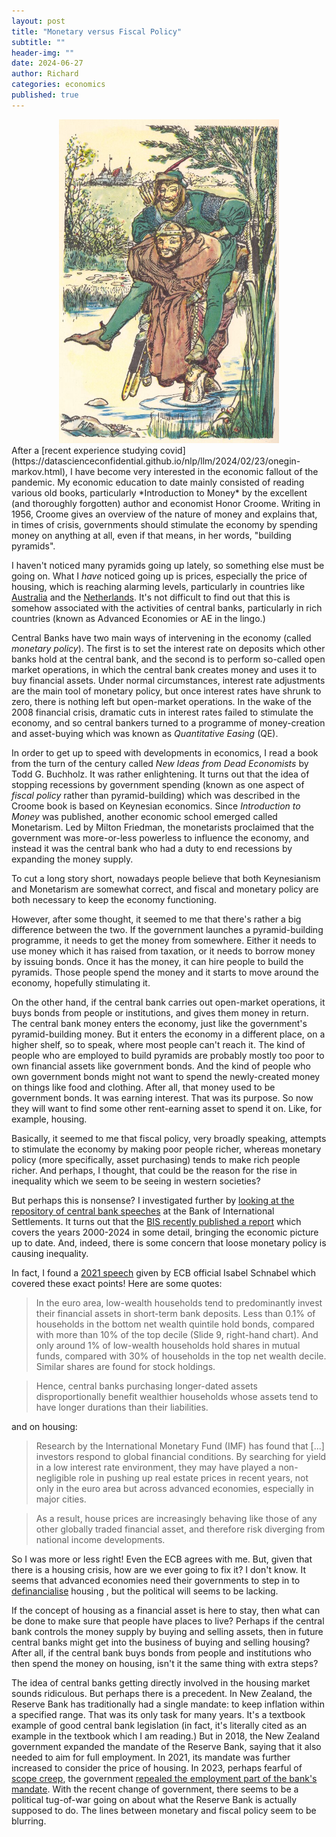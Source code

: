 ```yaml
---
layout: post
title: "Monetary versus Fiscal Policy"
subtitle: ""
header-img: ""
date: 2024-06-27
author: Richard
categories: economics
published: true
---
```

<div style="width:70%; margin:0 auto;">
 <img src="/blog/images/2024/robinhoodandfriartuck.jpg" />
</div>
After a [recent experience studying covid](https://datascienceconfidential.github.io/nlp/llm/2024/02/23/onegin-markov.html), I have become very interested in the economic fallout of the pandemic. My economic education to date mainly consisted of reading various old books, particularly *Introduction to Money* by the excellent (and thoroughly forgotten) author and economist Honor Croome. Writing in 1956, Croome gives an overview of the nature of money and explains that, in times of crisis, governments should stimulate the economy by spending money on anything at all, even if that means, in her words, "building pyramids".

I haven't noticed many pyramids going up lately, so something else must be going on. What I *have* noticed going up is prices, especially the price of housing, which is reaching alarming levels, particularly in countries like [Australia](https://www.bbc.com/news/world-australia-67723760) and the [Netherlands](https://www.theguardian.com/news/article/2024/may/06/netherlands-amsterdam-next-level-housing-crisis). It's not difficult to find out that this is somehow associated with the activities of central banks, particularly in rich countries (known as Advanced Economies or AE in the lingo.)

Central Banks have two main ways of intervening in the economy (called *monetary policy*). The first is to set the interest rate on deposits which other banks hold at the central bank, and the second is to perform so-called open market operations, in which the central bank creates money and uses it to buy financial assets. Under normal circumstances, interest rate adjustments are the main tool of monetary policy, but once interest rates have shrunk to zero, there is nothing left but open-market operations. In the wake of the 2008 financial crisis, dramatic cuts in interest rates failed to stimulate the economy, and so central bankers turned to a programme of money-creation and asset-buying which was known as *Quantitative Easing* (QE).

In order to get up to speed with developments in economics, I read a book from the turn of the century called *New Ideas from Dead Economists* by Todd G. Buchholz. It was rather enlightening. It turns out that the idea of stopping recessions by government spending (known as one aspect of *fiscal policy* rather than pyramid-building) which was described in the Croome book is based on Keynesian economics. Since *Introduction to Money* was published, another economic school emerged called Monetarism. Led by Milton Friedman, the monetarists proclaimed that the government was more-or-less powerless to influence the economy, and instead it was the central bank who had a duty to end recessions by expanding the money supply.

To cut a long story short, nowadays people believe that both Keynesianism and Monetarism are somewhat correct, and fiscal and monetary policy are both necessary to keep the economy functioning.

However, after some thought, it seemed to me that there's rather a big difference between the two. If the government launches a pyramid-building programme, it needs to get the money from somewhere. Either it needs to use money which it has raised from taxation, or it needs to borrow money by issuing bonds. Once it has the money, it can hire people to build the pyramids. Those people spend the money and it starts to move around the economy, hopefully stimulating it.

On the other hand, if the central bank carries out open-market operations, it buys bonds from people or institutions, and gives them money in return. The central bank money enters the economy, just like the government's pyramid-building money. But it enters the economy in a different place, on a higher shelf, so to speak, where most people can't reach it. The kind of people who are employed to build pyramids are probably mostly too poor to own financial assets like government bonds. And the kind of people who own government bonds might not want to spend the newly-created money on things like food and clothing. After all, that money used to be government bonds. It was earning interest. That was its purpose. So now they will want to find some other rent-earning asset to spend it on. Like, for example, housing.

Basically, it seemed to me that fiscal policy, very broadly speaking, attempts to stimulate the economy by making poor people richer, whereas monetary policy (more specifically, asset purchasing) tends to make rich people richer. And perhaps, I thought, that could be the reason for the rise in inequality which we seem to be seeing in western societies?

But perhaps this is nonsense? I investigated further by [looking at the repository of central bank speeches](https://datascienceconfidential.github.io/python/nlp/2024/05/14/things-central-bankers-say.html) at the Bank of International Settlements. It turns out that the [BIS recently published a report](https://www.bis.org/publ/arpdf/ar2024e2.htm#fn_45) which covers the years 2000-2024 in some detail, bringing the economic picture up to date. And, indeed, there is some concern that loose monetary policy is causing inequality.

In fact, I found a [2021 speech](https://www.bis.org/review/r211123f.pdf) given by ECB official Isabel Schnabel which covered these exact points! Here are some quotes:

> In the euro area, low-wealth households tend to predominantly invest their financial assets in short-term bank deposits. Less than 0.1% of households in the bottom net wealth quintile hold bonds, compared with more than 10% of the top decile (Slide 9, right-hand chart). And only around 1% of low-wealth households hold shares in mutual funds, compared with 30% of households in the top net wealth decile. Similar shares are found for stock holdings.

> Hence, central banks purchasing longer-dated assets disproportionally benefit wealthier households whose assets tend to have longer durations than their liabilities.

and on housing:

> Research by the International Monetary Fund (IMF) has found that [...] investors respond to global financial conditions. By searching for yield in a low interest rate environment, they may have played a non-negligible role in pushing up real estate prices in recent years, not only in the euro area but across advanced economies, especially in major cities.

> As a result, house prices are increasingly behaving like those of any other globally traded financial asset, and therefore risk diverging from national income developments. 

So I was more or less right! Even the ECB agrees with me. But, given that there is a housing crisis, how are we ever going to fix it? I don't know. It seems that advanced economies need their governments to step in to [definancialise](https://www.ippr.org/articles/definancialisation-a-democratic-reformation-of-finance) housing , but the political will seems to be lacking.

If the concept of housing as a financial asset is here to stay, then what can be done to make sure that people have places to live? Perhaps if the central bank controls the money supply by buying and selling assets, then in future central banks might get into the business of buying and selling housing? After all, if the central bank buys bonds from people and institutions who then spend the money on housing, isn't it the same thing with extra steps?

The idea of central banks getting directly involved in the housing market sounds ridiculous. But perhaps there is a precedent. In New Zealand, the Reserve Bank has traditionally had a single mandate: to keep inflation within a specified range. That was its only task for many years. It's a textbook example of good central bank legislation (in fact, it's literally cited as an example in the textbook which I am reading.) But in 2018, the New Zealand government expanded the mandate of the Reserve Bank, saying that it also needed to aim for full employment. In 2021, its mandate was further increased to consider the price of housing. In 2023, perhaps fearful of [scope creep](https://en.wikipedia.org/wiki/Scope_creep), the government [repealed the employment part of the bank's mandate](https://www.rnz.co.nz/news/political/504643/reserve-bank-dual-mandate-repeal-passes-through-parliament). With the recent change of government, there seems to be a political tug-of-war going on about what the Reserve Bank is actually supposed to do. The lines between monetary and fiscal policy seem to be blurring.
